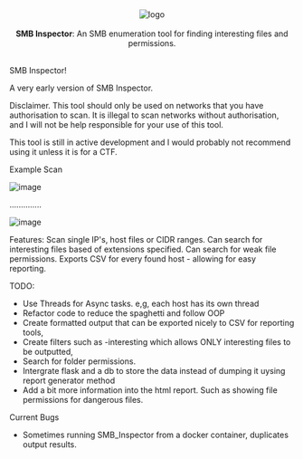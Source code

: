 <br>
<div align="center">
  <br>
  <img src="https://github.com/Rainor23/smb_inspector/assets/45594693/76ca4544-6037-4bba-870d-30862ad8ec03" alt="logo">
</div>

<br>

<div align="center">
   <strong>SMB Inspector</strong>: An SMB enumeration tool for finding interesting files and permissions. 
</div>

<br>

SMB Inspector!

 A very early version of SMB Inspector.


Disclaimer.
This tool should only be used on networks that you have authorisation to scan. It is illegal to scan networks without authorisation, and I will not be help responsible for your use of this tool.

This tool is still in active development and I would probably not recommend using it unless it is for a CTF.

Example Scan

![image](https://github.com/Rainor23/SMB_Inspector/assets/45594693/113a89c6-6077-4e80-86fc-efa248f4f07b)


..............

![image](https://github.com/Rainor23/SMB_Inspector/assets/45594693/55d53e38-d962-4c63-8572-a07942128745)

Features:
Scan single IP's, host files or CIDR ranges.
Can search for interesting files based of extensions specified.
Can search for weak file permissions.
Exports CSV for every found host - allowing for easy reporting.


TODO:
- Use Threads for Async tasks. e,g, each host has its own thread
- Refactor code to reduce the spaghetti and follow OOP
- Create formatted output that can be exported nicely to CSV for reporting tools, 
- Create filters such as -interesting which allows ONLY interesting files to be outputted,
- Search for folder permissions.
- Intergrate flask and a db to store the data instead of dumping it uysing report generator method
- Add a bit more information into the html report. Such as showing file permissions for dangerous files.

Current Bugs
 - Sometimes running SMB_Inspector from a docker container, duplicates output results.